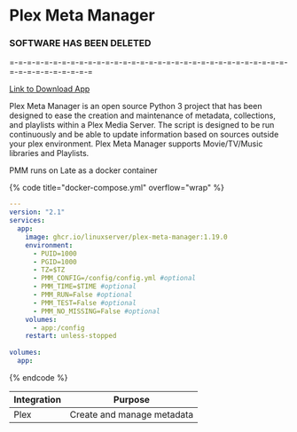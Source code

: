 # Plex Meta Manager

### SOFTWARE HAS BEEN DELETED

\=-=-=-=-=-=-=-=-=-=-=-=-=-=-=-=-=-=-=-=-=-=-=-=-=-=-=-=-=-=-=-=-=-=-=-=-=-=-=-=-=-=

[Link to Download App](https://metamanager.wiki/en/latest/)

Plex Meta Manager is an open source Python 3 project that has been designed to ease the creation and maintenance of metadata, collections, and playlists within a Plex Media Server. The script is designed to be run continuously and be able to update information based on sources outside your plex environment. Plex Meta Manager supports Movie/TV/Music libraries and Playlists.

PMM runs on Late as a docker container

{% code title="docker-compose.yml" overflow="wrap" %}
```yaml
---
version: "2.1"
services:
  app:
    image: ghcr.io/linuxserver/plex-meta-manager:1.19.0
    environment:
      - PUID=1000
      - PGID=1000
      - TZ=$TZ
      - PMM_CONFIG=/config/config.yml #optional
      - PMM_TIME=$TIME #optional
      - PMM_RUN=False #optional
      - PMM_TEST=False #optional
      - PMM_NO_MISSING=False #optional
    volumes:
      - app:/config
    restart: unless-stopped
    
volumes:
  app:
```
{% endcode %}

| **Integration** | **Purpose**                |
| --------------- | -------------------------- |
| Plex            | Create and manage metadata |
